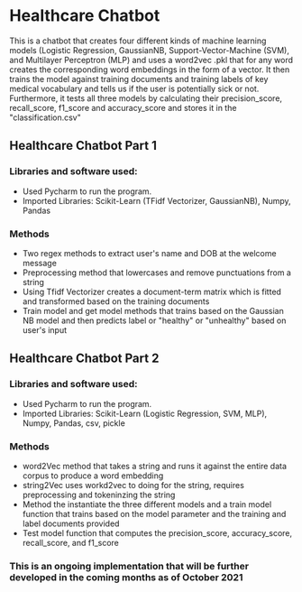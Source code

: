 # Healthcare Chatbot

This is a chatbot that creates four different kinds of machine learning models (Logistic Regression, GaussianNB, Support-Vector-Machine (SVM), and Multilayer Perceptron (MLP) and uses a word2vec .pkl that 
for any word creates the corresponding word embeddings in the form of a vector. It then trains the model against training documents and training labels of key medical vocabulary and tells us if 
the user is potentially sick or not. Furthermore, it tests all three models by calculating their precision_score, recall_score, f1_score and accuracy_score and stores it in the "classification.csv"


## Healthcare Chatbot Part 1

### Libraries and software used:
* Used Pycharm to run the program. 
* Imported Libraries: Scikit-Learn (TFidf Vectorizer, GaussianNB), Numpy, Pandas

### Methods
* Two regex methods to extract user's name and DOB at the welcome message
* Preprocessing method that lowercases and remove punctuations from a string
* Using Tfidf Vectorizer creates a document-term matrix which is fitted and transformed based on the training documents
* Train model and get model methods that trains based on the Gaussian NB model and then predicts label or "healthy" or "unhealthy" based on user's input

## Healthcare Chatbot Part 2

### Libraries and software used:
* Used Pycharm to run the program. 
* Imported Libraries: Scikit-Learn (Logistic Regression, SVM, MLP), Numpy, Pandas, csv, pickle

### Methods
* word2Vec method that takes a string and runs it against the entire data corpus to produce a word embedding
* string2Vec uses workd2vec to doing for the string, requires preprocessing and tokeninzing the string
* Method the instantiate the three different models and a train model function that trains based on the model parameter and the training and label documents provided
* Test model function that computes the precision_score, accuracy_score, recall_score, and f1_score



### This is an ongoing implementation that will be further developed in the coming months as of October 2021
